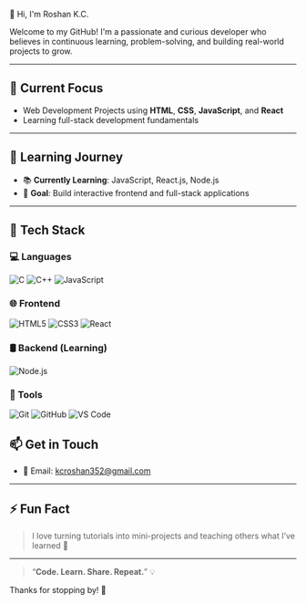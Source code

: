 👋 Hi, I'm Roshan K.C.

Welcome to my GitHub! I'm a passionate and curious developer who believes in continuous learning, problem-solving, and building real-world projects to grow.

---

## 🚀 Current Focus
- Web Development Projects using **HTML**, **CSS**, **JavaScript**, and **React**
- Learning full-stack development fundamentals

---

## 🌱 Learning Journey
- 📚 **Currently Learning**: JavaScript, React.js, Node.js
- 🧠 **Goal**: Build interactive frontend and full-stack applications

---

## 🧰 Tech Stack

### 💻 Languages
![C](https://img.shields.io/badge/C-00599C?style=flat&logo=c&logoColor=white)
![C++](https://img.shields.io/badge/C++-00599C?style=flat&logo=c%2B%2B&logoColor=white)
![JavaScript](https://img.shields.io/badge/JavaScript-F7DF1E?style=flat&logo=javascript&logoColor=black)

### 🌐 Frontend
![HTML5](https://img.shields.io/badge/HTML5-E34F26?style=flat&logo=html5&logoColor=white)
![CSS3](https://img.shields.io/badge/CSS3-1572B6?style=flat&logo=css3&logoColor=white)
![React](https://img.shields.io/badge/React-20232A?style=flat&logo=react&logoColor=61DAFB)

### 🛢 Backend (Learning)
![Node.js](https://img.shields.io/badge/Node.js-339933?style=flat&logo=nodedotjs&logoColor=white)

### 🧰 Tools
![Git](https://img.shields.io/badge/Git-F05032?style=flat&logo=git&logoColor=white)
![GitHub](https://img.shields.io/badge/GitHub-181717?style=flat&logo=github&logoColor=white)
![VS Code](https://img.shields.io/badge/VS%20Code-007ACC?style=flat&logo=visual-studio-code&logoColor=white)



## 📫 Get in Touch
- 📧 Email: [kcroshan352@gmail.com](mailto:kcroshan352@gmail.com)  


---

## ⚡ Fun Fact
> I love turning tutorials into mini-projects and teaching others what I’ve learned 🚀

---

> “**Code. Learn. Share. Repeat.**” 💡

Thanks for stopping by! 🙌  
